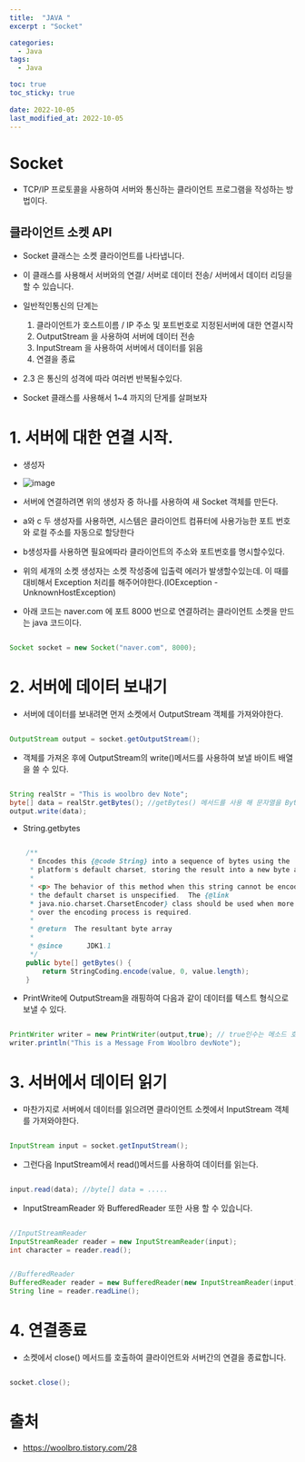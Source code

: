```yaml
---
title:  "JAVA "
excerpt : "Socket"

categories:
  - Java
tags:
  - Java

toc: true
toc_sticky: true
 
date: 2022-10-05
last_modified_at: 2022-10-05
---
```


# Socket

- TCP/IP 프로토콜을 사용하여 서버와 통신하는 클라이언트 프로그램을 작성하는 방법이다.

## 클라이언트 소켓 API

- Socket 클래스는 소켓 클라이언트를 나타냅니다.

- 이 클래스를 사용해서 서버와의 연결/ 서버로 데이터 전송/ 서버에서  데이터 리딩을 할 수 있습니다.

- 일반적인통신의 단계는 
    1. 클라이언트가 호스트이름 / IP 주소 및 포트번호로 지정된서버에 대한 연결시작
    2. OutputStream 을 사용하여 서버에 데이터 전송
    3. InputStream 을 사용하여 서버에서 데이터를 읽음
    4. 연결을 종료
- 2.3 은 통신의 성격에 따라 여러번 반복될수있다.
- Socket 클래스를 사용해서 1~4 까지의 단게를 살펴보자

# 1. 서버에 대한 연결 시작.

- 생성자

- ![image](https://user-images.githubusercontent.com/101306770/193754125-7e00d616-7ef0-441d-9c96-252ab54049c0.png)


- 서버에 연결하려면 위의 생성자 중 하나를 사용하여 새 Socket 객체를 만든다.
- a와 c 두 생성자를 사용하면, 시스템은 클라이언트 컴퓨터에 사용가능한 포트 번호와 로컬 주소를 자동으로 할당한다
- b생성자를 사용하면 필요에따라 클라이언트의 주소와 포트번호를 명시할수있다.
- 위의 세개의 소켓 생성자는 소켓 작성중에 입출력 에러가 발생할수있는데. 이 때를 대비해서 Exception 처리를 해주어야한다.(IOException - UnknownHostException)

- 아래 코드는 naver.com 에 포트 8000 번으로 연결하려는 클라이언트 소켓을 만드는 java 코드이다.

```java

Socket socket = new Socket("naver.com", 8000);

```

# 2. 서버에 데이터 보내기

- 서버에 데이터를 보내려면 먼저 소켓에서 OutputStream 객체를 가져와야한다.

```java

OutputStream output = socket.getOutputStream();

```

- 객체를 가져온 후에 OutputStream의 write()메서드를 사용하여 보낼 바이트 배열을 쓸 수 있다.

```java

String realStr = "This is woolbro dev Note";
byte[] data = realStr.getBytes(); //getBytes() 메서드를 사용 해 문자열을 Byte로 바꿔준다
output.write(data);

```

- String.getbytes

```java

    /**
     * Encodes this {@code String} into a sequence of bytes using the
     * platform's default charset, storing the result into a new byte array.
     *
     * <p> The behavior of this method when this string cannot be encoded in
     * the default charset is unspecified.  The {@link
     * java.nio.charset.CharsetEncoder} class should be used when more control
     * over the encoding process is required.
     *
     * @return  The resultant byte array
     *
     * @since      JDK1.1
     */
    public byte[] getBytes() {
        return StringCoding.encode(value, 0, value.length);
    }

```

- PrintWrite에 OutputStream을 래핑하여 다음과 같이 데이터를 텍스트 형식으로 보낼 수 있다.

```java

PrintWriter writer = new PrintWriter(output,true); // true인수는 메소드 호출 후에 데이터 자동 비우기 설정이다.
writer.println("This is a Message From Woolbro devNote"); 

```

# 3. 서버에서 데이터 읽기

- 마찬가지로 서버에서 데이터를 읽으려면 클라이언트 소켓에서 InputStream 객체를 가져와야한다.

```java

InputStream input = socket.getInputStream();

```

- 그런다음 InputStream에서 read()메서드를 사용하여 데이터를 읽는다.

```java

input.read(data); //byte[] data = .....

```
- InputStreamReader 와 BufferedReader 또한 사용 할 수 있습니다.

```java

//InputStreamReader
InputStreamReader reader = new InputStreamReader(input);
int character = reader.read();


//BufferedReader
BufferedReader reader = new BufferedReader(new InputStreamReader(input));
String line = reader.readLine();
```

# 4. 연결종료

- 소켓에서 close() 메서드를 호출하여 클라이언트와 서버간의 연결을 종료합니다.

```java

socket.close();

```

# 출처
- https://woolbro.tistory.com/28


